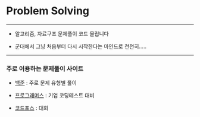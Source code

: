 # Problem Solving
***
- 알고리즘, 자료구조 문제풀이 코드 올립니다

- 군대에서 그냥 처음부터 다시 시작한다는 마인드로 천천히.....

***
### 주로 이용하는 문제풀이 사이트

- [백준](https://www.acmicpc.net/) : 주로 문제 유형별 풀이

- [프로그래머스](https://programmers.co.kr/) : 기업 코딩테스트 대비

- [코드포스](https://codeforces.com/) : 대회   
